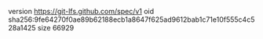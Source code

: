 version https://git-lfs.github.com/spec/v1
oid sha256:9fe64270f0ae89b62188ecb1a8647f625ad9612bab1c71e10f555c4c528a1425
size 66929
